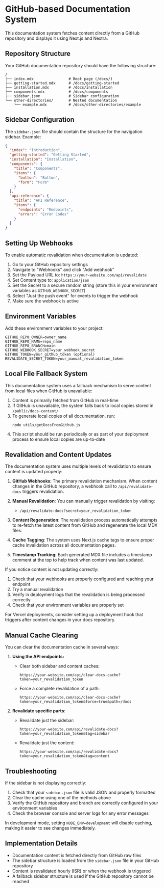 # GitHub-based Documentation System

This documentation system fetches content directly from a GitHub repository and displays it using Next.js and Nextra.

## Repository Structure

Your GitHub documentation repository should have the following structure:

```
/
├── index.mdx                # Root page (/docs/)
├── getting-started.mdx      # /docs/getting-started
├── installation.mdx         # /docs/installation
├── components.mdx           # /docs/components
├── sidebar.json             # Sidebar configuration
└── other-directories/       # Nested documentation
    └── example.mdx          # /docs/other-directories/example
```

## Sidebar Configuration

The `sidebar.json` file should contain the structure for the navigation sidebar. Example:

```json
{
  "index": "Introduction",
  "getting-started": "Getting Started",
  "installation": "Installation",
  "components": {
    "title": "Components",
    "items": {
      "button": "Button",
      "form": "Form"
    }
  },
  "api-reference": {
    "title": "API Reference",
    "items": {
      "endpoints": "Endpoints",
      "errors": "Error Codes"
    }
  }
}
```

## Setting Up Webhooks

To enable automatic revalidation when documentation is updated:

1. Go to your GitHub repository settings
2. Navigate to "Webhooks" and click "Add webhook"
3. Set the Payload URL to: `https://your-website.com/api/revalidate`
4. Set Content type to: `application/json`
5. Set the Secret to a secure random string (store this in your environment variables as `GITHUB_WEBHOOK_SECRET`)
6. Select "Just the push event" for events to trigger the webhook
7. Make sure the webhook is active

## Environment Variables

Add these environment variables to your project:

```
GITHUB_REPO_OWNER=owner_name
GITHUB_REPO_NAME=repo_name
GITHUB_REPO_BRANCH=main
GITHUB_WEBHOOK_SECRET=your_webhook_secret
GITHUB_TOKEN=your_github_token (optional)
REVALIDATE_SECRET_TOKEN=your_manual_revalidation_token
```

## Local File Fallback System

This documentation system uses a fallback mechanism to serve content from local files when GitHub is unavailable:

1. Content is primarily fetched from GitHub in real-time
2. If GitHub is unavailable, the system falls back to local copies stored in `/public/docs-content/`
3. To generate local copies of all documentation, run:
   ```
   node utils/getDocsFromGithub.js
   ```
4. This script should be run periodically or as part of your deployment process to ensure local copies are up-to-date

## Revalidation and Content Updates

The documentation system uses multiple levels of revalidation to ensure content is updated properly:

1. **GitHub Webhooks**: The primary revalidation mechanism. When content changes in the GitHub repository, a webhook call to `/api/revalidate-docs` triggers revalidation.

2. **Manual Revalidation**: You can manually trigger revalidation by visiting:
   - `/api/revalidate-docs?secret=your_revalidation_token`

3. **Content Regeneration**: The revalidation process automatically attempts to re-fetch the latest content from GitHub and regenerate the local MDX files.

4. **Cache Tagging**: The system uses Next.js cache tags to ensure proper cache invalidation across all documentation pages.

5. **Timestamp Tracking**: Each generated MDX file includes a timestamp comment at the top to help track when content was last updated.

If you notice content is not updating correctly:

1. Check that your webhooks are properly configured and reaching your endpoint
2. Try a manual revalidation
3. Verify in deployment logs that the revalidation is being processed correctly
4. Check that your environment variables are properly set

For Vercel deployments, consider setting up a deployment hook that triggers after content changes in your docs repository.

## Manual Cache Clearing

You can clear the documentation cache in several ways:

1. **Using the API endpoints:**
   - Clear both sidebar and content caches:
     ```
     https://your-website.com/api/clear-docs-cache?token=your_revalidation_token
     ```
   - Force a complete revalidation of a path:
     ```
     https://your-website.com/api/clear-docs-cache?token=your_revalidation_token&force=true&path=/docs
     ```
   
2. **Revalidate specific parts:**
   - Revalidate just the sidebar:
     ```
     https://your-website.com/api/revalidate-docs?token=your_revalidation_token&tag=sidebar
     ```
   - Revalidate just the content:
     ```
     https://your-website.com/api/revalidate-docs?token=your_revalidation_token&tag=content
     ```

## Troubleshooting

If the sidebar is not displaying correctly:

1. Check that your `sidebar.json` file is valid JSON and properly formatted
2. Clear the cache using one of the methods above
3. Verify the GitHub repository and branch are correctly configured in your environment variables
4. Check the browser console and server logs for any error messages

In development mode, setting `NODE_ENV=development` will disable caching, making it easier to see changes immediately.

## Implementation Details

- Documentation content is fetched directly from GitHub raw files
- The sidebar structure is loaded from the `sidebar.json` file in your GitHub repository
- Content is revalidated hourly (ISR) or when the webhook is triggered
- A fallback sidebar structure is used if the GitHub repository cannot be reached 